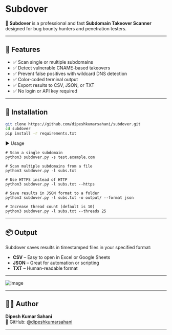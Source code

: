 # Subdover

🚀 **Subdover** is a professional and fast **Subdomain Takeover Scanner** designed for bug bounty hunters and penetration testers.

---

## 🧠 Features

- ✅ Scan single or multiple subdomains
- ✅ Detect vulnerable CNAME-based takeovers
- ✅ Prevent false positives with wildcard DNS detection
- ✅ Color-coded terminal output
- ✅ Export results to CSV, JSON, or TXT
- ✅ No login or API key required

---

## 🔧 Installation

```bash
git clone https://github.com/dipeshkumarsahani/subdover.git
cd subdover
pip install -r requirements.txt
```

▶️ Usage
```
# Scan a single subdomain
python3 subdover.py -s test.example.com

# Scan multiple subdomains from a file
python3 subdover.py -l subs.txt

# Use HTTPS instead of HTTP
python3 subdover.py -l subs.txt --https

# Save results in JSON format to a folder
python3 subdover.py -l subs.txt -o output/ --format json

# Increase thread count (default is 10)
python3 subdover.py -l subs.txt --threads 25
```
---
## 📦 Output
Subdover saves results in timestamped files in your specified format:

- **CSV** – Easy to open in Excel or Google Sheets  
- **JSON** – Great for automation or scripting  
- **TXT** – Human-readable format

---

![image](https://github.com/user-attachments/assets/6788f624-7b10-41dd-9e78-2e9575e25527)

---

## 🧑‍💻 Author

**Dipesh Kumar Sahani**  
🔗 GitHub: [@dipeshkumarsahani](https://github.com/dipeshkumarsahani)

---








